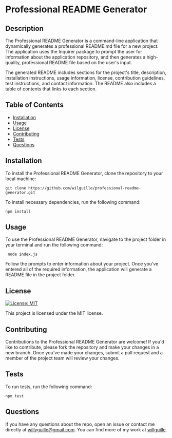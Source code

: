 
  # Professional README Generator
  
  ## Description
  
  The Professional README Generator is a command-line application that dynamically generates a professional README.md file for a new project. The application uses the Inquirer package to prompt the user for information about the application repository, and then generates a high-quality, professional README file based on the user's input.

  The generated README includes sections for the project's title, description, installation instructions, usage information, license, contribution guidelines, test instructions, and contact information. The README also includes a table of contents that links to each section.
  
  ## Table of Contents
  
  * [Installation](#installation)
  * [Usage](#usage)
  * [License](#license)
  * [Contributing](#contributing)
  * [Tests](#tests)
  * [Questions](#questions)
  
  ## Installation
  
  To install the Professional README Generator, clone the repository to your local machine:

  ```
  git clone https://github.com/wilguille/professional-readme-generator.git
  ```
  To install necessary dependencies, run the following command:
  
  ```
  npm install
  ```
  
  ## Usage
  
  To use the Professional README Generator, navigate to the project folder in your terminal and run the following command:
  ```
   node index.js
   ```
  
  Follow the prompts to enter information about your project. Once you've entered all of the required information, the application will generate a README file in the project folder.
  
  ## License
  
  [![License: MIT](https://img.shields.io/badge/License-MIT-yellow.svg)](https://opensource.org/licenses/MIT)
  
  This project is licensed under the MIT license.
  
  ## Contributing
  
  Contributions to the Professional README Generator are welcome! If you'd like to contribute, please fork the repository and make your changes in a new branch. Once you've made your changes, submit a pull request and a member of the project team will review your changes.
  
  ## Tests
  
  To run tests, run the following command:
  
  ```
  npm test
  ```
  
  ## Questions
  
  If you have any questions about the repo, open an issue or contact me directly at willyguille@gmail.com. You can find more of my work at [willguille](https://github.com/willguille/).
  